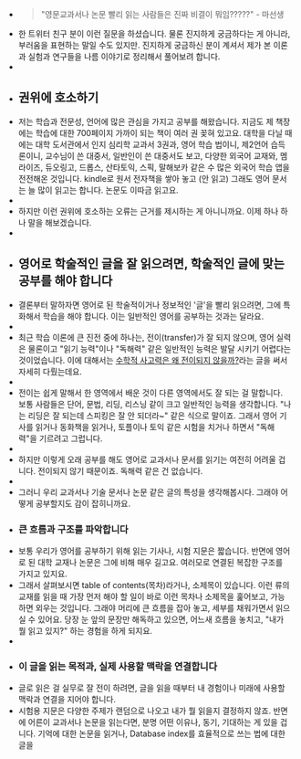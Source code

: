 - > "영문교과서나 논문 빨리 읽는 사람들은 진짜 비결이 뭐임?????" - 마선생
- 한 트위터 친구 분이 이런 질문을 하셨습니다. 물론 진지하게 궁금하다는 게 아니라, 부러움을 표현하는 말일 수도 있지만. 진지하게 궁금하신 분이 계셔서 제가 본 이론과 실험과 연구들을 나름 이야기로 정리해서 풀어보려 합니다.
-
- ## 권위에 호소하기
- 저는 학습과 전문성, 언어에 많은 관심을 가지고 공부를 해왔습니다. 지금도 제 책장에는 학습에 대한 700페이지 가까이 되는 책이 여러 권 꽂혀 있고요. 대학을 다닐 때에는 대학 도서관에서 인지 심리학 교과서 3권과, 영어 학습 법이니, 제2언어 습득론이니, 교수님이 쓴 대중서, 일반인이 쓴 대중서도 보고, 다양한 외국어 교재와, 멤라이즈, 듀오링고, 드롭스, 산타토익, 스픽, 말해보카 같은 수 많은 외국어 학습 앱을 전전해온 것입니다. kindle로 원서 전자책을 쌓아 놓고 (안 읽고) 그래도 영어 문서는 늘 많이 읽고는 합니다. 논문도 이따금 읽고요.
-
- 하지만 이런 권위에 호소하는 오류는 근거를 제시하는 게 아니니까요. 이제 하나 하나 말을 해보겠습니다.
-
- ## 영어로 학술적인 글을 잘 읽으려면, 학술적인 글에 맞는 공부를 해야 합니다
- 결론부터 말하자면 영어로 된 학술적이거나 정보적인 '글'을 빨리 읽으려면, 그에 특화해서 학습을 해야 합니다. 이는 일반적인 영어를 공부하는 것과는 달라요.
-
- 최근 학습 이론에 큰 진전 중에 하나는, 전이(transfer)가 잘 되지 않으며, 영어 실력은 물론이고 "읽기 능력"이나 "독해력" 같은 일반적인 능력은 발달 시키기 어렵다는 것이었습니다. 이에 대해서는 [수학적 사고력은 왜 전이되지 않을까?](https://twinstae.github.io/why-not-transfer/)라는 글을 써서 자세히 다뤘는데요.
-
- 전이는 쉽게 말해서 한 영역에서 배운 것이 다른 영역에서도 잘 되는 걸 말합니다. 보통 사람들은 단어, 문법, 리딩, 리스닝 같이 크고 일반적인 능력을 생각합니다. "나는 리딩은 잘 되는데 스피킹은 잘 안 되더라~" 같은 식으로 말이죠. 그래서 영어 기사를 읽거나 동화책을 읽거나, 토플이나 토익 같은 시험을 치거나 하면서 "독해력"을 기르려고 그럽니다.
-
- 하지만 이렇게 오래 공부를 해도 영어로 교과서나 문서를 읽기는 여전히 어려울 겁니다. 전이되지 않기 때문이죠. 독해력 같은 건 없습니다.
-
- 그러니 우리 교과서나 기술 문서나 논문 같은 글의 특성을 생각해봅시다. 그래야 어떻게 공부할지도 감이 잡히니까요.
- ### 큰 흐름과 구조를 파악합니다
- 보통 우리가 영어를 공부하기 위해 읽는 기사나, 시험 지문은 짧습니다. 반면에 영어로 된 대학 교재나 논문은 그에 비해 매우 길고요. 여러모로 연결된 복잡한 구조를 가지고 있지요.
- 그래서 살펴보시면 table of contents(목차)라거나, 소제목이 있습니다.  이런 류의 교재를 읽을 때 가장 먼저 해야 할 일이 바로 이런 목차나 소제목을 훑어보고, 가능하면 외우는 것입니다. 그래야 머리에 큰 흐름을 잡아 놓고, 세부를 채워가면서 읽으실 수 있어요. 당장 눈 앞의 문장만 해독하고 있으면, 어느새 흐름을 놓치고, "내가 뭘 읽고 있지?" 하는 경험을 하게 되지요.
-
- ### 이 글을 읽는 목적과, 실제 사용할 맥락을 연결합니다
- 글로 읽은 걸 실무로 잘 전이 하려면, 글을 읽을 때부터 내 경험이나 미래에 사용할 맥락과 연결을 지어야 합니다.
- 시험용 지문은 다양한 주제가 랜덤으로 나오고 내가 뭘 읽을지 결정하지 않죠. 반면에 어른이 교과서나 논문을 읽는다면, 분명 어떤 이유나, 동기, 기대하는 게 있을 겁니다. 기억에 대한 논문을 읽거나, Database index를 효율적으로 쓰는 법에 대한 글을